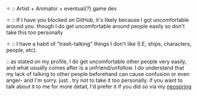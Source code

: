 ✧ :: Artist + Animator + eventual(?) game dev

✧ :: If I have you blocked on GitHub, it's likely because I got uncomfortable around you. though I do get uncomfortable around people easily so don't take this too personally

✧ :: I have a habit of "trash-talking" things I don't like (I.E, ships, characters, people, etc).

:: as stated on my profile, I do get uncomfortable other people very easily, and what usually comes after is a unfriend/unfollow. I do understand that my lack of talking to other people beforehand can cause confusion or even anger- and I'm sorry. just.. try not to take it too personally. if you want to talk about it to me for more detail,  I'd prefer it if you did so via my [neospring](https://neospring.org/@anova/)
<!---
Anova-Anet/Anova-Anet is a ✨ special ✨ repository because its `README.md` (this file) appears on your GitHub profile.
You can click the Preview link to take a look at your changes.
--->
